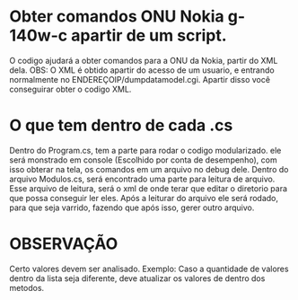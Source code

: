 # Obter comandos ONU Nokia g-140w-c apartir de um script.

O codigo ajudará a obter comandos para a ONU da Nokia, partir do XML dela.
OBS: O XML é obtido apartir do acesso de um usuario, e entrando normalmente no ENDEREÇOIP/dumpdatamodel.cgi.
Apartir disso você conseguirar obter o codigo XML. 

# O que tem dentro de cada .cs

Dentro do Program.cs, tem a parte para rodar o codigo modularizado. ele será monstrado em console (Escolhido por conta de desempenho), com isso obterar na tela, os comandos em um arquivo no debug dele.
Dentro do arquivo Modulos.cs, será encontrado uma parte para leitura de arquivo. Esse arquivo de leitura, será o xml de onde terar que editar o diretorio para que possa conseguir ler eles. Após a leiturar do arquivo ele será rodado, para que seja varrido, fazendo que após isso, gerer outro arquivo. 


# OBSERVAÇÃO

Certo valores devem ser analisado. Exemplo: Caso a quantidade de valores dentro da lista seja diferente, deve atualizar os valores de dentro dos metodos.

